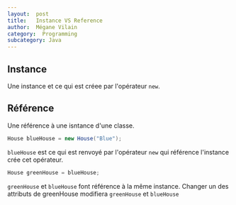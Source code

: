 ```yaml
---
layout:  post
title:   Instance VS Reference
author:  Mégane Vilain
category:  Programming
subcategory: Java
---
```


## Instance
Une instance et ce qui est créee par l'opérateur `new`.

## Référence
Une référence à une isntance d'une classe.

```java
House blueHouse = new House("Blue");
```
`blueHouse` est ce qui est renvoyé par l'opérateur `new` qui référence l'instance crée cet opérateur.

```java
House greenHouse = blueHouse;
```
`greenHouse` et `blueHouse` font référence à la même instance. Changer un des attributs de greenHouse modifiera `greenHouse` et `blueHouse`
